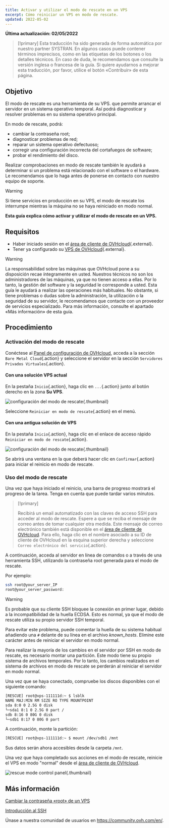 ```yaml
---
title: Activar y utilizar el modo de rescate en un VPS
excerpt: Cómo reiniciar un VPS en modo de rescate.
updated: 2022-05-02
---
```


**Última actualización: 02/05/2022**

> [!primary]
> Esta traducción ha sido generada de forma automática por nuestro partner SYSTRAN. En algunos casos puede contener términos imprecisos, como en las etiquetas de los botones o los detalles técnicos. En caso de duda, le recomendamos que consulte la versión inglesa o francesa de la guía. Si quiere ayudarnos a mejorar esta traducción, por favor, utilice el botón «Contribuir» de esta página.
> 

## Objetivo

El modo de rescate es una herramienta de su VPS. que permite arrancar el servidor en un sistema operativo temporal. Así podrá diagnosticar y resolver problemas en su sistema operativo principal. 

En modo de rescate, podrá:

  - cambiar la contraseña root;
  - diagnosticar problemas de red;
  - reparar un sistema operativo defectuoso;
  - corregir una configuración incorrecta del cortafuegos de software;
  - probar el rendimiento del disco.

Realizar comprobaciones en modo de rescate también le ayudará a determinar si un problema está relacionado con el software o el hardware. Le recomendamos que lo haga antes de ponerse en contacto con nuestro equipo de soporte.

> [!warning]
>
> Si tiene servicios en producción en su VPS, el modo de rescate los interrumpe mientras la máquina no se haya reiniciado en modo normal.
> 

**Esta guía explica cómo activar y utilizar el modo de rescate en un VPS.**

## Requisitos

- Haber iniciado sesión en el [área de cliente de OVHcloud](https://ca.ovh.com/auth/?action=gotomanager&from=https://www.ovh.com/world/&ovhSubsidiary=ws){.external}.
- Tener ya configurado su [VPS de OVHcloud](https://www.ovhcloud.com/es/vps/){.external}.

> [!warning]
>
> La responsabilidad sobre las máquinas que OVHcloud pone a su disposición recae íntegramente en usted. Nuestros técnicos no son los administradores de las máquinas, ya que no tienen acceso a ellas. Por lo tanto, la gestión del software y la seguridad le corresponde a usted. Esta guía le ayudará a realizar las operaciones más habituales. No obstante, si tiene problemas o dudas sobre la administración, la utilización o la seguridad de su servidor, le recomendamos que contacte con un proveedor de servicios especializado. Para más información, consulte el apartado «Más información» de esta guía.
> 

## Procedimiento

### Activación del modo de rescate

Conéctese al [Panel de configuración de OVHcloud](https://ca.ovh.com/auth/?action=gotomanager&from=https://www.ovh.com/world/&ovhSubsidiary=ws), acceda a la sección `Bare Metal Cloud`{.action} y seleccione el servidor en la sección `Servidores Privados Virtuales`{.action}.

#### Con una solución VPS actual

En la pestaña `Inicio`{.action}, haga clic en `...`{.action} junto al botón derecho en la zona **Su VPS**.

![configuración del modo de rescate](images/rescue_new.png){.thumbnail}

Seleccione `Reiniciar en modo de rescate`{.action} en el menú.

#### Con una antigua solución de VPS

En la pestaña `Inicio`{.action}, haga clic en el enlace de acceso rápido `Reiniciar en modo de rescate`{.action}.

![configuración del modo de rescate](images/rescue_legacy.png){.thumbnail}

Se abrirá una ventana en la que deberá hacer clic en `Confirmar`{.action} para iniciar el reinicio en modo de rescate.

### Uso del modo de rescate

Una vez que haya iniciado el reinicio, una barra de progreso mostrará el progreso de la tarea. Tenga en cuenta que puede tardar varios minutos.

> [!primary]
>
> Recibirá un email automatizado con las claves de acceso SSH para acceder al modo de rescate. Espere a que se reciba el mensaje de correo antes de tomar cualquier otra medida. Este mensaje de correo electrónico también está disponible en el [área de cliente de OVHcloud](https://ca.ovh.com/auth/?action=gotomanager&from=https://www.ovh.com/world/&ovhSubsidiary=ws). Para ello, haga clic en el nombre asociado a su ID de cliente de OVHcloud en la esquina superior derecha y seleccione `Correo electrónico del servicio`{.action}.
>

A continuación, acceda al servidor en línea de comandos o a través de una herramienta SSH, utilizando la contraseña root generada para el modo de rescate.

Por ejemplo:

```bash
ssh root@your_server_IP
root@your_server_password:
```

> [!warning]
> 
> Es probable que su cliente SSH bloquee la conexión en primer lugar, debido a la incompatibilidad de la huella ECDSA. Esto es normal, ya que el modo de rescate utiliza su propio servidor SSH temporal.
>
> Para evitar este problema, puede comentar la huella de su sistema habitual añadiendo una `#` delante de su línea en el archivo *known_hosts*. Elimine este carácter antes de reiniciar el servidor en modo normal.
>
Para realizar la mayoría de los cambios en el servidor por SSH en modo de rescate, es necesario montar una partición. Este modo tiene su propio sistema de archivos temporales. Por lo tanto, los cambios realizados en el sistema de archivos en modo de rescate se perderán al reiniciar el servidor en modo normal.

Una vez que se haya conectado, compruebe los discos disponibles con el siguiente comando:

```bash
[RESCUE] root@vps-111111d:~ $ lsblk
NAME MAJ:MIN RM SIZE RO TYPE MOUNTPOINT
sda 8:0 0 2.5G 0 disk
└─sda1 8:1 0 2.5G 0 part /
sdb 8:16 0 80G 0 disk
└─sdb1 8:17 0 80G 0 part
```

A continuación, monte la partición:

```bash
[RESCUE] root@vps-111111d:~ $ mount /dev/sdb1 /mnt
```

Sus datos serán ahora accesibles desde la carpeta `/mnt`.

Una vez que haya completado sus acciones en el modo de rescate, reinicie el VPS en modo "normal" desde el [área de cliente de OVHcloud](https://ca.ovh.com/auth/?action=gotomanager&from=https://www.ovh.com/world/&ovhSubsidiary=ws).

![rescue mode control panel](images/rescue_exit.png){.thumbnail}

## Más información

[Cambiar la contraseña «root» de un VPS](/pages/bare_metal_cloud/virtual_private_servers/root_password)

[Introducción al SSH](/pages/bare_metal_cloud/dedicated_servers/ssh_introduction)

Únase a nuestra comunidad de usuarios en <https://community.ovh.com/en/>.
